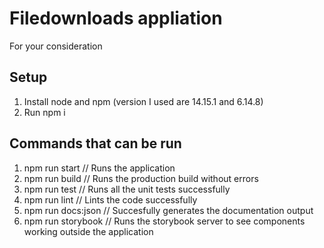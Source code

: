 # Filedownloads appliation

For your consideration

## Setup

1. Install node and npm (version I used are 14.15.1 and  6.14.8)
2. Run npm i

## Commands that can be run

1. npm run start        // Runs the application
2. npm run build        // Runs the production build without errors
3. npm run test         // Runs all the unit tests successfully
4. npm run lint         // Lints the code successfully
5. npm run docs:json    // Succesfully generates the documentation output
5. npm run storybook    // Runs the storybook server to see components working outside the application